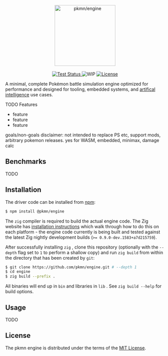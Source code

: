 <p align="center">
  <img alt="pkmn/engine" width="192" height="192" src="https://pkmn.cc/engine.png" />
  <br />
  <br />
  <a href="https://github.com/pkmn/engine/actions/workflows/test.yml">
    <img alt="Test Status" src="https://github.com/pkmn/engine/workflows/Tests/badge.svg" />
  </a>
  <img alt="WIP" src="https://img.shields.io/badge/status-WIP-red.svg" />
  <a href="https://github.com/pkmn/engine/blob/master/LICENSE">
    <img alt="License" src="https://img.shields.io/badge/License-MIT-blue.svg" />
  </a>
</p>

A minimal, complete Pokémon battle simulation engine optimized for performance and
designed for tooling, embedded systems, and [artifical
intelligence](https://github.com/pkmn/0-ERROR) use cases.

TODO Features

- feature
- feature
- feature

goals/non-goals disclaimer: not intended to replace PS etc, support mods, arbitrary pokemon
releases. yes for WASM, embedded, minimax, damage calc

## Benchmarks

TODO

## Installation

The driver code can be installed from [npm](https://www.npmjs.com/package/@pkmn/engine):

```sh
$ npm install @pkmn/engine
```

The `zig` compiler is required to build the actual engine code. The Zig website has [installation
instructions](https://ziglang.org/learn/getting-started/) which walk through how to do this on each
platform - the engine code currently is being built and tested against the latest Zig nightly
development builds (`>= 0.9.0-dev.1583+a7d215759`).

After successfully installing `zig` , clone this repository (optionally with the `--depth` flag set
to `1` to perform a shallow copy) and run `zig build` from within the directory that has been
created by `git`:

```sh
$ git clone https://github.com/pkmn/engine.git # --depth 1
$ cd engine
$ zig build --prefix .
```

All binaries will end up in `bin` and libraries in `lib` . See `zig build --help` for build options.

## Usage

TODO

## License

The pkmn engine is distributed under the terms of the [MIT License](LICENSE).

